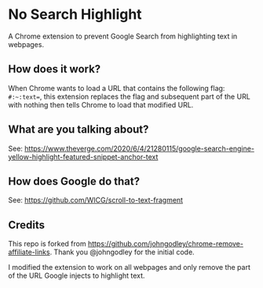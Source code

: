 # No Search Highlight
A Chrome extension to prevent Google Search from highlighting text in webpages.

## How does it work?
When Chrome wants to load a URL that contains the following flag: `#:~:text=`, this extension replaces the flag and subsequent part of the URL with nothing then tells Chrome to load that modified URL.

## What are you talking about?
See: https://www.theverge.com/2020/6/4/21280115/google-search-engine-yellow-highlight-featured-snippet-anchor-text

## How does Google do that?
See: https://github.com/WICG/scroll-to-text-fragment

## Credits
This repo is forked from https://github.com/johngodley/chrome-remove-affiliate-links. Thank you @johngodley for the initial code.

I modified the extension to work on all webpages and only remove the part of the URL Google injects to highlight text.
